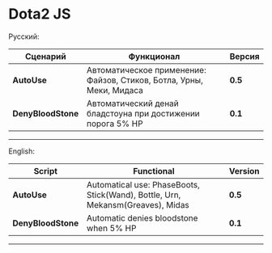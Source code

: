 # Dota2 JS

Русский:

Сценарий           | Функционал                                                                    | Версия
-------------------|-------------------------------------------------------------------------------|--------
**AutoUse**        | Автоматическое применение: Файзов, Стиков, Ботла, Урны, Меки, Мидаса          | **0.5**
**DenyBloodStone** | Автоматический денай бладстоуна при достижении порога 5% HP                   | **0.1**
------------------------------------------------------------------------------------------------------------

English:

Script             | Functional                                                                    | Version
-------------------|-------------------------------------------------------------------------------|--------
**AutoUse**        | Automatical use: PhaseBoots, Stick(Wand), Bottle, Urn, Mekansm(Greaves), Midas| **0.5**
**DenyBloodStone** | Automatic denies bloodstone when 5% HP                                        | **0.1**
------------------------------------------------------------------------------------------------------------

